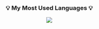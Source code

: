 <h3 align="center">💡 My Most Used Languages 💡</h3>
<p align="center">
  <a href="https://github.com/$na1-4an">
    <img align="center" src="https://github-readme-stats.vercel.app/api/top-langs/?username=na1-4an&layout=compact&show_icons=true&show_owner=true&hide_title=true&theme=nord" />
  </a>
</p>
